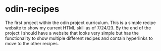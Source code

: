 # odin-recipes
The first project within the odin project curriculum. This is a simple recipe website to show my current HTML skill as of 7/24/23. By the end of the project I should have a website that looks very simple but has the functionality to show multiple different recipes and contain hyperlinks to move to the other recipes.